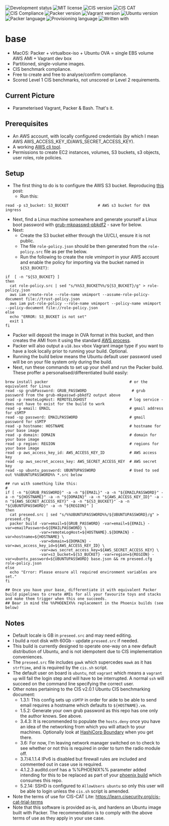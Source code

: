 ![Development status](https://img.shields.io/badge/status-uat-F90.svg?style=for-the-badge)
![MIT license](https://img.shields.io/badge/licence-MIT-blue.svg?style=for-the-badge)
![CIS version](https://img.shields.io/badge/CIS_benchmark-2.0.1-blue.svg?style=for-the-badge)
![CIS CAT](https://img.shields.io/badge/CIS_CAT_Lite-4.0.21-blue.svg?style=for-the-badge)
![CIS Compliance](https://img.shields.io/badge/CIS_Compliance-100%25-green.svg?style=for-the-badge)
![Packer version](https://img.shields.io/badge/packer-1.6.4-blue.svg?style=for-the-badge)
![Vagrant version](https://img.shields.io/badge/vagrant-2.2.9-1563ff.svg?style=for-the-badge)
![Ubuntu version](https://img.shields.io/badge/ubuntu-18.05LTS-blue.svg?style=for-the-badge)
![Packer language](https://img.shields.io/badge/packer-JSON-blueviolet.svg?style=for-the-badge)
![Provisioning language](https://img.shields.io/badge/provisioning-bash-blueviolet.svg?style=for-the-badge)
![Written with](https://img.shields.io/badge/written_with-macOS-333.svg?style=for-the-badge)

# base

* MacOS: Packer + virtualbox-iso + Ubuntu OVA = single EBS volume AWS AMI + Vagrant dev box
* Partitioned, single-volume images.
* CIS benchmark compliance.
* Free to create and free to analyse/confirm compliance.
* Scored Level 1 CIS benchmarks, not unscored or Level 2 requirements.

## Current Picture
* Parameterised Vagrant, Packer & Bash.  That's it.

## Prerequisites
* An AWS account, with locally configured credentials (by which I mean AWS AWS_ACCESS_KEY_ID/AWS_SECRET_ACCESS_KEY).
* A working [AWS cli tool](https://docs.aws.amazon.com/cli/latest/userguide/install-cliv2-mac.html).
* Permissions to create EC2 instances, volumes, S3 buckets, s3 objects, user roles, role policies.

## Setup
* The first thing to do is to configure the AWS S3 bucket.  Reproducing [this](https://rzn.id.au/tech/converting-an-ova-to-an-amazon-ami/) post:
  * Run this:
```
read -p s3_bucket: S3_BUCKET             # AWS s3 bucket for OVA ingress
```

  * Next, find a Linux machine somewhere and generate yourself a Linux boot password with [grub-mkpasswd-pbkdf2](https://www.gnu.org/software/grub/manual/grub/html_node/Invoking-grub_002dmkpasswd_002dpbkdf2.html) - save for below.
  * Next:
    * Create the S3 bucket either through the UI/CLI, ensure it is not public.
    * The file `role-policy.json` should be then generated from the `role-policy.src` file as per the below.
    * Run the following to create the role _vmimport_ in your AWS account and enable the policy for importing via the bucket named in `${S3_BUCKET}`:
```shell
if  [ -n "${S3_BUCKET} ]
then
  cat role-policy.src | sed "s/%%S3_BUCKET%%/${S3_BUCKET}/g" > role-policy.json
  aws iam create-role --role-name vmimport --assume-role-policy-document file://trust-policy.json
  aws iam put-role-policy --role-name vmimport --policy-name vmimport --policy-document file://role-policy.json
else
  echo "ERROR: S3_BUCKET is not set"
  exit 1
fi
```
  * Packer will deposit the image in OVA format in this bucket, and then creates the AMI from it using the standard [AWS process](https://docs.aws.amazon.com/vm-import/latest/userguide/vmie_prereqs.html).
  * Packer will also output a `u18.box` vbox Vagrant image type if you want to have a look locally prior to running your build. Optional.
  * Running the build below means the Ubuntu default user password used will be on your file system only during the build.
  * Next, run these commands to set up your shell and run the Packer build.  These proffer a personalised/differentiated build easily:
```
brew install packer                                    # or the equivalent for Linux
read -sp grubPassword: GRUB_PASSWORD                    # grub password from the grub-mkpasswd-pbkdf2 output above
read -p remoteLogHost: REMOTELOGHOST                   # log service - does not have to exist for the build to work
read -p email: EMAIL                                   # gmail address for sSMTP
read -sp password: EMAILPASSWORD                       # gmail password for sSMTP
read -p hostname: HOSTNAME                             # hostname for your base image
read -p domain: DOMAIN                                 # domain for your base image
read -p region: REGION                                 # regions for your base image
read -p aws_access_key_id: AWS_ACCESS_KEY_ID           # AWS access key
read -sp aws_secret_access_key: AWS_SECRET_ACCESS_KEY  # AWS secret key
read -sp ubuntu_password: UBUNTUPASSWORD               # Used to sed out %%UBUNTUPASSWORD%% *.src below

## run with something like this:
#
if [ -n "${GRUB_PASSWORD}" -a -n "${EMAIL}" -a -n "${EMAILPASSWORD}" -a -n "${HOSTNAME}" -a -n "${DOMAIN}" -a -n "${AWS_ACCESS_KEY_ID}" -a -n "${AWS_SECRET_ACCESS_KEY}" -a -n "${S3_BUCKET}" -a -n "${UBUNTUPASSWORD}" -a -n "${REGION}" ]
then
  cat preseed.src | sed "s/%%UBUNTUPASSWORD%%/${UBUNTUPASSWORD}/g" > preseed.cfg
  packer build -var=email=${GRUB_PASSWORD} -var=email=${EMAIL} -var=emailPassword=${EMAILPASSWORD} \
               -var=remoteLogHost=${HOSTNAME}.${DOMAIN} -var=hostname=${HOSTNAME} \
               -var=domain=${DOMAIN} -var=aws_access_key_id=${AWS_ACCESS_KEY_ID} \
               -var=aws_secret_access_key=${AWS_SECRET_ACCESS_KEY} \
               -var=s3_bucket=${S3_BUCKET} -var=region=${REGION} -var=ubuntu_password=${UBUNTUPASSWORD} base.json && rm preseed.cfg role-policy.json
else
  echo "Error: Please ensure all required environment variables are set."
fi

## Once you have your base, differentiate it with equivalent Packer build pipelines to create AMIs for all your favourite toys and stacks and make them trigger when this one succeeds.
## Bear in mind the %%PHOENIX%% replacement in the Phoenix builds (see below)
```

## Notes
* Default locale is GB in `preseed.src` and may need editing.
* I build a root disk with 60Gb - update `preseed.src` if needed.
* This build is currently designed to operate one-way on a new default distribution of Ubuntu, and is not idempotent due to CIS implementation conveniences.
* The `preseed.src` file includes `gawk` which supercedes `mawk` as it has `strftime`, and is required by the `cis.sh` script.
* The default user on board is `ubuntu`, not `vagrant` which means a `vagrant up` will fail the login step and will have to be interrupted. A normal `ssh` will succeed on the command line specifying the correct user.
* Other notes pertaining to the CIS v2.0.1 Ubuntu CIS benchmarking document:
  * 1.3.1: This config sets up `sSMTP` in order for aide to be able to send email requires a hostname which defaults to `${HOSTNAME}.vm`.
  * 1.5.2: Generate your own grub password as this repo has one only the author knows. See above.
  * 3.4.3: It is recommended to populate the `hosts.deny` once you have an idea of the networking from which you will attach to your machines. Optionally look at [HashiCorp Boundary](https://www.boundaryproject.io/) when you get there.
  * 3.6: For now, I'm leaving network manager switched on to check to see whether or not this is required in order to turn the radio module off.
  * 3.7/4.1.1.4 IPv6 is disabled but firewall rules are included and commented out in case use is required.
  * 4.1.2.3 auditd.conf has a %%PHOENIX%% parameter added intending for this to be replaced as part of your [phoenix build](https://martinfowler.com/bliki/PhoenixServer.html) which consumes this repo.
  * 5.2.14: SSHD is configured to `AllowUsers ubuntu` so only this user will be able to login unless the `cis.sh` script is amended.
* Note the terms of use for CIS-CAT Lite: https://learn.cisecurity.org/cis-cat-trial-terms
* Note that this software is provided as-is, and hardens an Ubuntu image built with Packer.  The recommendation is to comply with the above terms of use as they apply in your use case.

